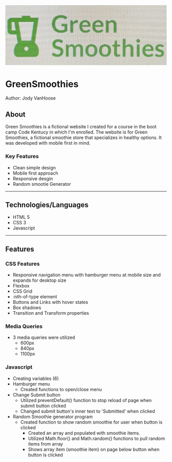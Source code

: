 ![Markdown Logo](/img/logo.jpg)
# GreenSmoothies
Author: Jody VanHoose
## About
Green Smoothies is a fictional website I created for a course in the boot camp Code Kentucy in which I'm enrolled. The website is for Green Smoothies, a fictional smoothie store that specializes in healthy options. It was developed with mobile first in mind. 
### Key Features
* Clean simple design
* Mobile first approach
* Responsive desgin
* Random smootie Generator
___
## Technologies/Languages
* HTML 5
* CSS 3
* Javascript
___
## Features
### CSS Features
* Responsive navigation menu with hamburger menu at mobile size and expands for desktop size
* Flexbox
* CSS Grid
* :nth-of-type element
* Buttons and Links with hover states
* Box shadows
* Transition and Transform properties

### Media Queries
* 3 media queries were utilized
    * 600px
    * 840px
    * 1100px
### Javascript
* Creating variables (6)
* Hamburger menu
  * Created functions to open/close menu
* Change Submit button
  * Utilized preventDefault() function to stop reload of page when submit button clicked
  * Changed submit button's inner text to \'Submitted\' when clicked
* Random Smoothie generator program
  * Created function to show random smoothie for user when button is clicked
    * Created an array and populated with smoothie items.
    * Utilized Math.floor() and Math.random() functions to pull random items from array
    * Shows array item (smoothie item) on page below button when button is clicked


